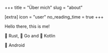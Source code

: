 +++
title = "Über mich"
slug = "about"

[extra]
icon = "user"
no_reading_time = true
+++

Hello there, this is me!

🦀 Rust, 🐹 Go and 🍵 Kotlin

🤖 Android
